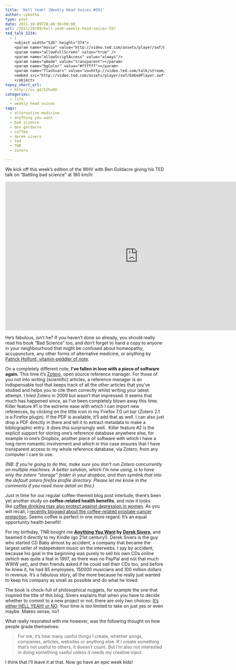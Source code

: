```yaml
---
title: 'Hell Yeah! [Weekly Head Voices #59]'
author: cpbotha
type: post
date: 2011-10-09T20:48:56+00:00
url: /2011/10/09/hell-yeah-weekly-head-voices-59/
ted_talk_1234:
  - |
    <object width="526" height="374">
    <param name="movie" value="http://video.ted.com/assets/player/swf/EmbedPlayer.swf"></param>
    <param name="allowFullScreen" value="true" />
    <param name="allowScriptAccess" value="always"/>
    <param name="wmode" value="transparent"></param>
    <param name="bgColor" value="#ffffff"></param>
    <param name="flashvars" value="vu=http://video.ted.com/talk/stream/2011G/Blank/BenGoldacre_2011G-320k.mp4&su=http://images.ted.com/images/ted/tedindex/embed-posters/BenGoldacre_2011-embed.jpg&vw=512&vh=288&ap=0&ti=1234&lang=eng&introDuration=15330&adDuration=4000&postAdDuration=830&adKeys=talk=ben_goldacre_battling_bad_science;year=2011;theme=a_taste_of_tedglobal_2011;theme=bold_predictions_stern_warnings;theme=food_matters;theme=new_on_ted_com;theme=medicine_without_borders;event=TEDGlobal+2011;tag=Science;tag=data;tag=health+care;tag=illness;tag=illusion;tag=medicine;&preAdTag=tconf.ted/embed;tile=1;sz=512x288;" />
    <embed src="http://video.ted.com/assets/player/swf/EmbedPlayer.swf" pluginspace="http://www.macromedia.com/go/getflashplayer" type="application/x-shockwave-flash" wmode="transparent" bgColor="#ffffff" width="526" height="374" allowFullScreen="true" allowScriptAccess="always" flashvars="vu=http://video.ted.com/talk/stream/2011G/Blank/BenGoldacre_2011G-320k.mp4&su=http://images.ted.com/images/ted/tedindex/embed-posters/BenGoldacre_2011-embed.jpg&vw=512&vh=288&ap=0&ti=1234&lang=eng&introDuration=15330&adDuration=4000&postAdDuration=830&adKeys=talk=ben_goldacre_battling_bad_science;year=2011;theme=a_taste_of_tedglobal_2011;theme=bold_predictions_stern_warnings;theme=food_matters;theme=new_on_ted_com;theme=medicine_without_borders;event=TEDGlobal+2011;tag=Science;tag=data;tag=health+care;tag=illness;tag=illusion;tag=medicine;&preAdTag=tconf.ted/embed;tile=1;sz=512x288;"></embed>
    </object>
topsy_short_url:
  - http://is.gd/b2heQO
categories:
  - life
  - weekly head voices
tags:
  - alternative medicine
  - anything you want
  - bad science
  - ben goldacre
  - coffee
  - derek sivers
  - ted
  - TNR
  - zotero

---
```

We kick off this week&#8217;s edition of the WHV with Ben Goldacre giving his TED talk on &#8220;Battling bad science&#8221; at 180 km/h:

<div class="jetpack-video-wrapper">
  <iframe src="https://embed-ssl.ted.com/talks/ben_goldacre_battling_bad_science.html" width="840" height="472" frameborder="0" scrolling="no" webkitAllowFullScreen mozallowfullscreen allowFullScreen></iframe>
</div>

He&#8217;s fabulous, isn&#8217;t he? If you haven&#8217;t done so already, you should really read his book &#8220;Bad Science&#8221; too, and don&#8217;t forget to hand a copy to anyone in your neighbourhood that might be confused about homeopathy, accupuncture, any other forms of alternative medicine, or anything by [Patrick Holford, vitamin-peddler of note][1].

On a completely different note, **I&#8217;ve fallen in love with a piece of software again.** This time it&#8217;s [Zotero][2], open source reference manager. For those of you not into writing (scientific) articles, a reference manager is an indispensable tool that keeps track of all the other articles that you&#8217;ve studied and helps you to cite them correctly whilst writing your latest attempt. I tried Zotero in 2009 but wasn&#8217;t that impressed. It seems that much has happened since, as I&#8217;ve been completely blown away this time. Killer feature #1 is the extreme ease with which I can import new references, by clicking on the little icon in my Firefox 7.0 url bar (Zotero 2.1 is a Firefox plugin). If the PDF is available, it&#8217;ll add that as well. I can also just drop a PDF directly in there and tell it to extract metadata to make a bibliographic entry. It does this surprisingly well.  Killer feature #2 is the explicit support for storing one&#8217;s reference database anywhere else, for example in one&#8217;s Dropbox, another piece of software with which I have a long-term romantic involvement and which in this case ensures that I have transparent access to my whole reference database, via Zotero, from any computer I care to use.

_(NB: If you&#8217;re going to do this, make sure you don&#8217;t run Zotero concurrently on multiple machines. A better solution, which I&#8217;m now using, is to have only the zotero &#8220;storage&#8221; folder in your dropbox, and then symlink that into the default zotero firefox profile directory. Please let me know in the comments if you need more detail on this.)_

Just in time for our regular coffee-themed blog post interlude, there&#8217;s been yet another study on **coffee-related health benefits**, and now it looks like [coffee drinking may also protect against depression in women][3]. As you will recall, I [recently blogged about the coffee-related prostate-cancer protection][4]. Seems coffee is perfect in one more regard: It&#8217;s an equal opportunity health benefit!

For my birthday, TNR bought me **[Anything You Want][5] by [Derek Sivers][6]**, and beamed it directly to my Kindle (go 21st century!). Derek Sivers is the guy who started CD Baby almost by accident, a company that became the largest seller of independent music on the interwebs. I say by accident, because his goal in the beginning was purely to sell his own CDs online (which was quite a feat in 1997, as there was no PayPal and not that much WWW yet), and then friends asked if he could sell their CDs too, and before he knew it, he had 85 employees, 150000 musicians and 100 million dollars in revenue. It&#8217;s a fabulous story, all the more because he really just wanted to keep his company as small as possible and do what he loved.

The book is chock-full of philosophical nuggets, for example the one that inspired the title of this blog. Sivers explains that when you have to decide whether to commit to a new project or not, there are only two choices: [It&#8217;s either HELL YEAH! or NO][7]. Your time is too limited to take on just yes or even maybe. Makes sense, no?

What really resonated with me however, was the following thought on how people grade themselves:

> For me, it&#8217;s how many useful things I create, whether songs, companies, articles, websites or anything else. If I create something that&#8217;s not useful to others, it doesn&#8217;t count. But I&#8217;m also not interested in doing something useful unless it needs my creative input.

I think that I&#8217;ll leave it at that. Now go have an epic week kids!

 [1]: http://holfordwatch.info/ "Holford Watch"
 [2]: http://www.zotero.org/ "zotero website"
 [3]: http://www.reuters.com/article/2011/09/27/us-coffee-depression-idUSTRE78Q3GK20110927 "coffee drinking vs depression in women"
 [4]: /2011/07/02/the-monthly-weekly-head-voices-50/ "previous post concerning coffee vs prostate-cancer"
 [5]: http://sivers.org/a "link to anything you want book page"
 [6]: http://sivers.org/ "derek sivers website"
 [7]: http://sivers.org/hellyeah "hell yeah or no post by sivers"
